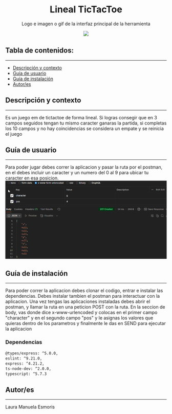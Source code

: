 <h1 align="center">Lineal TicTacToe</h1>
<p align="center"> Logo e imagen o gif de la interfaz principal de la herramienta</p>
<p align="center"><img src="![alt text](image.png)"/></p> 

## Tabla de contenidos:
---

- [Descripción y contexto](#descripción-y-contexto)
- [Guía de usuario](#guía-de-usuario)
- [Guía de instalación](#guía-de-instalación)
- [Autor/es](#autores)



## Descripción y contexto
---
Es un juego em de tictactoe de forma lineal. Si logras consegir que en 3 campos seguidos tengan tu mismo caracter ganaras la partida, si completas los 10 campos y no hay coincidencias se considera un empate y se reinicia el juego

## Guía de usuario
---
Para poder jugar debes correr la aplicacion y pasar la ruta por el postman, en el debes incluir un caracter y un numero del 0 al 9 para ubicar tu caracter en esa posicion.
![alt text](image-1.png)
 	
## Guía de instalación
---
Para poder correr la aplicacion debes clonar el codigo, entrar e instalar las dependencias. Debes instalar tambien el postman para interactuar con la aplicacion. Una vez tengas las aplicaciones instaladas debes abrir el postman, y llamar la ruta en una peticion POST con la ruta. En la seccion de body, vas donde dice x-www-urlencoded y colocas en el primer campo "character" y en el segundo campo "pos" y le asignas los valores que quieras dentro de los parametros y finalmente le das en SEND para ejecutar la aplicacion

### Dependencias

    @types/express: ^5.0.0,
    eslint: ^9.21.0,
    express: ^4.21.2,
    ts-node-dev: ^2.0.0,
    typescript: ^5.7.3


## Autor/es
---
Laura Manuela Esmoris

